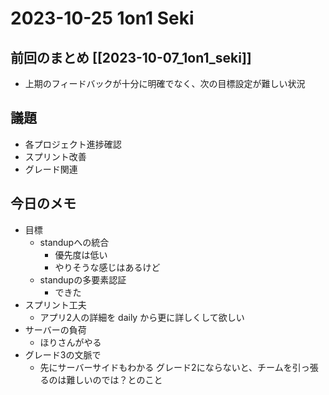 # 2023-10-25 1on1 Seki

## 前回のまとめ [[2023-10-07_1on1_seki]]

- 上期のフィードバックが十分に明確でなく、次の目標設定が難しい状況

## 議題

- 各プロジェクト進捗確認
- スプリント改善
- グレード関連

## 今日のメモ

- 目標
  - standupへの統合
    - 優先度は低い
    - やりそうな感じはあるけど
  - standupの多要素認証
    - できた
- スプリント工夫
  - アプリ2人の詳細を daily から更に詳しくして欲しい
- サーバーの負荷
  - ほりさんがやる
- グレード3の文脈で
  - 先にサーバーサイドもわかる グレード2にならないと、チームを引っ張るのは難しいのでは？とのこと